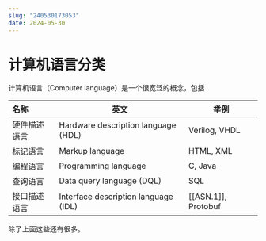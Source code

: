 ```yaml
---
slug: "240530173053"
date: 2024-05-30
---
```


# 计算机语言分类

计算机语言（Computer language）是一个很宽泛的概念，包括

| 名称     | 英文                                   | 举例                  |
| :----- | ------------------------------------ | ------------------- |
| 硬件描述语言 | Hardware description language (HDL)  | Verilog, VHDL       |
| 标记语言   | Markup language                      | HTML, XML           |
| 编程语言   | Programming language                 | C, Java             |
| 查询语言   | Data query language (DQL)            | SQL                 |
| 接口描述语言 | Interface description language (IDL) | [[ASN.1]], Protobuf |

除了上面这些还有很多。


